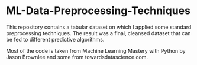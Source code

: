 # ML-Data-Preprocessing-Techniques
This repository contains a tabular dataset on which I applied some standard preprocessing techniques. The result was a final, cleansed dataset that can be fed to different predictive algorithms.

Most of the code is taken from Machine Learning Mastery with Python by Jason Brownlee and some from towardsdatascience.com.
